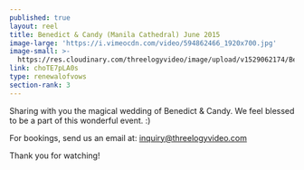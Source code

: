 ```yaml
---
published: true
layout: reel
title: Benedict & Candy (Manila Cathedral) June 2015
image-large: 'https://i.vimeocdn.com/video/594862466_1920x700.jpg'
image-small: >-
  https://res.cloudinary.com/threelogyvideo/image/upload/v1529062174/Benedict_ws.jpg
link: choTE7pLA0s
type: renewalofvows
section-rank: 3
---
```

Sharing with you the magical wedding of Benedict & Candy. We feel blessed to be a part of this wonderful event. :) 

For bookings, send us an email at: inquiry@threelogyvideo.com

Thank you for watching!
